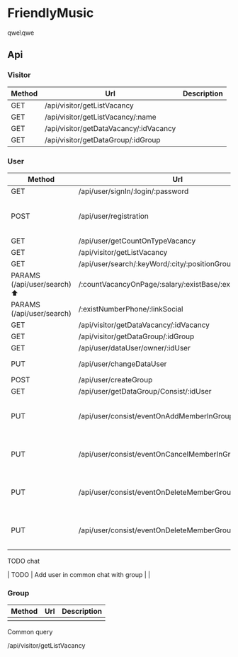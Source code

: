 # FriendlyMusic

qwe\qwe

## Api

### Visitor

| Method | Url                                    | Description |
| ------ | -------------------------------------- | ----------- |
| GET    | /api/visitor/getListVacancy            |             |
| GET    | /api/visitor/getListVacancy/:name      |             |
| GET    | /api/visitor/getDataVacancy/:idVacancy |             |
| GET    | /api/visitor/getDataGroup/:idGroup     |             |

### User

| Method                               | Url                                                        | Description                                   |
| ------------------------------------ | ---------------------------------------------------------- | --------------------------------------------- |
| GET                                  | /api/user/signIn/:login/:password                          |                                               |
| POST                                 | /api/user/registration                                     | Need Data : fio, login, password, retPassword |
| GET                                  | /api/user/getCountOnTypeVacancy                            |                                               |
| GET                                  | /api/visitor/getListVacancy                                |                                               |
| GET                                  | /api/user/search/:keyWord/:city/:positionGroup/:experience |                                               |
| PARAMS (/api/user/search) :arrow_up: | /:countVacancyOnPage/:salary/:existBase/:existMaterial     |                                               |
| PARAMS (/api/user/search)            | /:existNumberPhone/:linkSocial                             |                                               |
| GET                                  | /api/visitor/getDataVacancy/:idVacancy                     |                                               |
| GET                                  | /api/visitor/getDataGroup/:idGroup                         |                                               |
| GET                                  | /api/user/dataUser/owner/:idUser                           |                                               |
| PUT                                  | /api/user/changeDataUser                                   | Need Data : idUser                            |
| POST                                 | /api/user/createGroup                                      |                                               |
| GET                                  | /api/user/getDataGroup/Consist/:idUser                     |                                               |
| PUT                                  | /api/user/consist/eventOnAddMemberInGroup                  | Need Data : idUser, idGroup, idMember         |
| PUT                                  | /api/user/consist/eventOnCancelMemberInGroup               | Need Data : idUser, idGroup, idMember         |
| PUT                                  | /api/user/consist/eventOnDeleteMemberGroupAgree            | Need Data : idUser, idGroup, idMember         |
| PUT                                  | /api/user/consist/eventOnDeleteMemberGroupDisagree         | Need Data : idUser, idGroup, idMember         |

TODO chat

| TODO | Add user in common chat with group | |

### Group

| Method | Url | Description |
| ------ | --- | ----------- |
|        |     |             |

Common query

/api/visitor/getListVacancy
